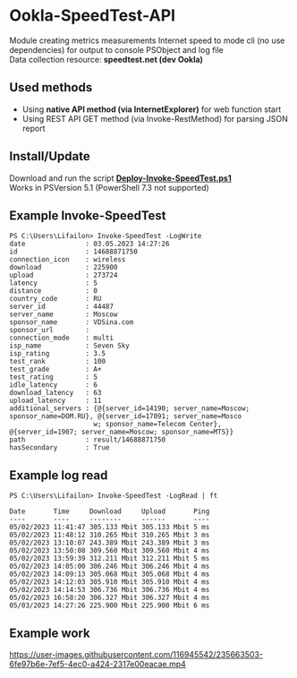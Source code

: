 # Ookla-SpeedTest-API
Module creating metrics measurements Internet speed to mode cli (no use dependencies) for output to console PSObject and log file \
Data collection resource: **speedtest.net (dev Ookla)**
## Used methods
- Using **native API method (via InternetExplorer)** for web function start
- Using REST API GET method (via Invoke-RestMethod) for parsing JSON report
## Install/Update
Download and run the script **[Deploy-Invoke-SpeedTest.ps1](https://github.com/Lifailon/Ookla-SpeedTest-API/blob/rsa/Deploy-Invoke-SpeedTest.ps1)** \
Works in PSVersion 5.1 (PowerShell 7.3 not supported)
## Example Invoke-SpeedTest
```
PS C:\Users\Lifailon> Invoke-SpeedTest -LogWrite                                                                                                                                                                                                
date               : 03.05.2023 14:27:26
id                 : 14688871750
connection_icon    : wireless
download           : 225900
upload             : 273724
latency            : 5
distance           : 0
country_code       : RU
server_id          : 44487
server_name        : Moscow
sponsor_name       : VDSina.com
sponsor_url        :
connection_mode    : multi
isp_name           : Seven Sky
isp_rating         : 3.5
test_rank          : 100
test_grade         : A+
test_rating        : 5
idle_latency       : 6
download_latency   : 63
upload_latency     : 11
additional_servers : {@{server_id=14190; server_name=Moscow; sponsor_name=DOM.RU}, @{server_id=17091; server_name=Mosco
                     w; sponsor_name=Telecom Center}, @{server_id=1907; server_name=Moscow; sponsor_name=MTS}}
path               : result/14688871750
hasSecondary       : True
```
## Example log read
```
PS C:\Users\Lifailon> Invoke-SpeedTest -LogRead | ft

Date       Time     Download     Upload       Ping
----       ----     --------     ------       ----
05/02/2023 11:41:47 305.133 Mbit 305.133 Mbit 5 ms
05/02/2023 11:48:12 310.265 Mbit 310.265 Mbit 3 ms
05/02/2023 13:10:07 243.389 Mbit 243.389 Mbit 3 ms
05/02/2023 13:50:08 309.560 Mbit 309.560 Mbit 4 ms
05/02/2023 13:59:39 312.211 Mbit 312.211 Mbit 5 ms
05/02/2023 14:05:00 306.246 Mbit 306.246 Mbit 4 ms
05/02/2023 14:09:13 305.068 Mbit 305.068 Mbit 4 ms
05/02/2023 14:12:03 305.910 Mbit 305.910 Mbit 4 ms
05/02/2023 14:14:53 306.736 Mbit 306.736 Mbit 4 ms
05/02/2023 16:58:20 306.327 Mbit 306.327 Mbit 4 ms
05/03/2023 14:27:26 225.900 Mbit 225.900 Mbit 6 ms
```
## Example work
https://user-images.githubusercontent.com/116945542/235663503-6fe97b6e-7ef5-4ec0-a424-2317e00eacae.mp4

